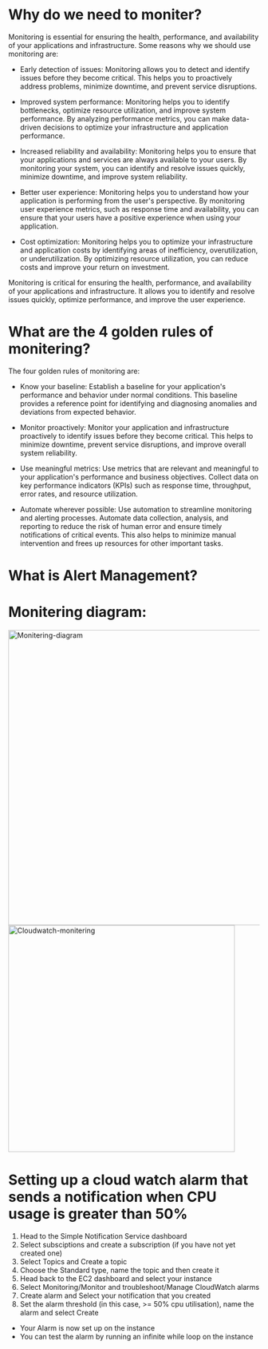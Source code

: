 # Why do we need to moniter?

Monitoring is essential for ensuring the health, performance, and availability of your applications and infrastructure. Some reasons why we should use monitoring are:

- Early detection of issues: Monitoring allows you to detect and identify issues before they become critical. This helps you to proactively address problems, minimize downtime, and prevent service disruptions.

- Improved system performance: Monitoring helps you to identify bottlenecks, optimize resource utilization, and improve system performance. By analyzing performance metrics, you can make data-driven decisions to optimize your infrastructure and application performance.

- Increased reliability and availability: Monitoring helps you to ensure that your applications and services are always available to your users. By monitoring your system, you can identify and resolve issues quickly, minimize downtime, and improve system reliability.

- Better user experience: Monitoring helps you to understand how your application is performing from the user's perspective. By monitoring user experience metrics, such as response time and availability, you can ensure that your users have a positive experience when using your application.

- Cost optimization: Monitoring helps you to optimize your infrastructure and application costs by identifying areas of inefficiency, overutilization, or underutilization. By optimizing resource utilization, you can reduce costs and improve your return on investment.

Monitoring is critical for ensuring the health, performance, and availability of your applications and infrastructure. It allows you to identify and resolve issues quickly, optimize performance, and improve the user experience.

#
# What are the 4 golden rules of monitering?

The four golden rules of monitoring are:

- Know your baseline: Establish a baseline for your application's performance and behavior under normal conditions. This baseline provides a reference point for identifying and diagnosing anomalies and deviations from expected behavior.

- Monitor proactively: Monitor your application and infrastructure proactively to identify issues before they become critical. This helps to minimize downtime, prevent service disruptions, and improve overall system reliability.

- Use meaningful metrics: Use metrics that are relevant and meaningful to your application's performance and business objectives. Collect data on key performance indicators (KPIs) such as response time, throughput, error rates, and resource utilization.

- Automate wherever possible: Use automation to streamline monitoring and alerting processes. Automate data collection, analysis, and reporting to reduce the risk of human error and ensure timely notifications of critical events. This also helps to minimize manual intervention and frees up resources for other important tasks.

#
# What is Alert Management?

#
# Monitering diagram:

<img width="591" alt="Monitering-diagram" src="https://user-images.githubusercontent.com/129315605/235124691-ce5032ac-a880-403f-8bc8-c4b942b33123.png">
<img width="454" alt="Cloudwatch-monitering" src="https://user-images.githubusercontent.com/129315605/235125004-a89341a6-9925-40e6-9ea2-44db5a949b64.png">


#
# Setting up a cloud watch alarm that sends a notification when CPU usage is greater than 50%

1. Head to the Simple Notification Service dashboard
2. Select subsciptions and create a subscription (if you have not yet created one)
3. Select Topics and Create a topic
4. Choose the Standard type, name the topic and then create it
5. Head back to the EC2 dashboard and select your instance
6. Select Monitoring/Monitor and troubleshoot/Manage CloudWatch alarms
7. Create alarm and Select your notification that you created
8. Set the alarm threshold (in this case, >= 50% cpu utilisation), name the alarm and select Create
- Your Alarm is now set up on the instance
- You can test the alarm by running an infinite while loop on the instance


